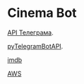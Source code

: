 # Cinema Bot

[API Телеграма](https://core.telegram.org/bots/api).


[pyTelegramBotAPI](https://github.com/eternnoir/pyTelegramBotAPI).


[imdb](https://www.imdb.com/interfaces/)


[AWS](https://aws.amazon.com/free/faqs/)

